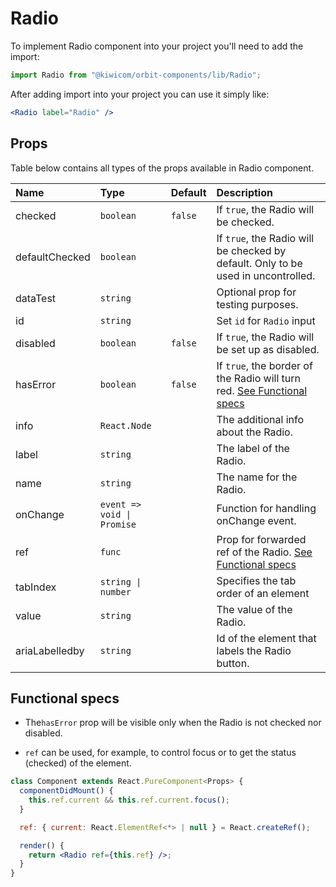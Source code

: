 # Radio

To implement Radio component into your project you'll need to add the import:

```jsx
import Radio from "@kiwicom/orbit-components/lib/Radio";
```

After adding import into your project you can use it simply like:

```jsx
<Radio label="Radio" />
```

## Props

Table below contains all types of the props available in Radio component.

| Name           | Type                       | Default | Description                                                                                 |
| :------------- | :------------------------- | :------ | :------------------------------------------------------------------------------------------ |
| checked        | `boolean`                  | `false` | If `true`, the Radio will be checked.                                                       |
| defaultChecked | `boolean`                  |         | If `true`, the Radio will be checked by default. Only to be used in uncontrolled.           |
| dataTest       | `string`                   |         | Optional prop for testing purposes.                                                         |
| id             | `string`                   |         | Set `id` for `Radio` input                                                                  |
| disabled       | `boolean`                  | `false` | If `true`, the Radio will be set up as disabled.                                            |
| hasError       | `boolean`                  | `false` | If `true`, the border of the Radio will turn red. [See Functional specs](#functional-specs) |
| info           | `React.Node`               |         | The additional info about the Radio.                                                        |
| label          | `string`                   |         | The label of the Radio.                                                                     |
| name           | `string`                   |         | The name for the Radio.                                                                     |
| onChange       | `event => void \| Promise` |         | Function for handling onChange event.                                                       |
| ref            | `func`                     |         | Prop for forwarded ref of the Radio. [See Functional specs](#functional-specs)              |
| tabIndex       | `string \| number`         |         | Specifies the tab order of an element                                                       |
| value          | `string`                   |         | The value of the Radio.                                                                     |
| ariaLabelledby | `string`                   |         | Id of the element that labels the Radio button.                                             |

## Functional specs

- The`hasError` prop will be visible only when the Radio is not checked nor disabled.

- `ref` can be used, for example, to control focus or to get the status (checked) of the element.

```jsx
class Component extends React.PureComponent<Props> {
  componentDidMount() {
    this.ref.current && this.ref.current.focus();
  }

  ref: { current: React.ElementRef<*> | null } = React.createRef();

  render() {
    return <Radio ref={this.ref} />;
  }
}
```
